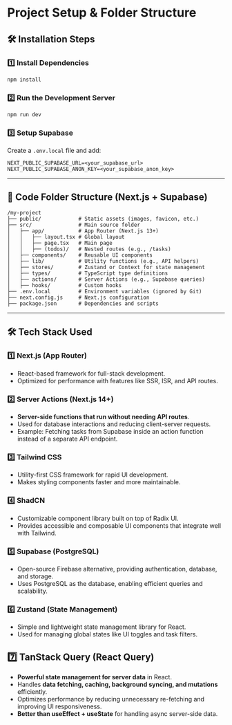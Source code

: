 # **Project Setup & Folder Structure**

## **🛠 Installation Steps**

### **1️⃣ Install Dependencies**

```sh
npm install
```

### **2️⃣ Run the Development Server**

```sh
npm run dev
```

### **3️⃣ Setup Supabase**

Create a `.env.local` file and add:

```env
NEXT_PUBLIC_SUPABASE_URL=<your_supabase_url>
NEXT_PUBLIC_SUPABASE_ANON_KEY=<your_supabase_anon_key>
```

---

## **📂 Code Folder Structure (Next.js + Supabase)**

```
/my-project
├── public/            # Static assets (images, favicon, etc.)
├── src/               # Main source folder
│   ├── app/           # App Router (Next.js 13+)
│   │   ├── layout.tsx # Global layout
│   │   ├── page.tsx   # Main page
│   │   ├── (todos)/   # Nested routes (e.g., /tasks)
│   ├── components/    # Reusable UI components
│   ├── lib/           # Utility functions (e.g., API helpers)
│   ├── stores/        # Zustand or Context for state management
│   ├── types/         # TypeScript type definitions
│   ├── actions/       # Server Actions (e.g., Supabase queries)
│   ├── hooks/         # Custom hooks
├── .env.local         # Environment variables (ignored by Git)
├── next.config.js     # Next.js configuration
├── package.json       # Dependencies and scripts
```

---

## **🛠 Tech Stack Used**

### **1️⃣ Next.js (App Router)**

- React-based framework for full-stack development.
- Optimized for performance with features like SSR, ISR, and API routes.

### **2️⃣ Server Actions (Next.js 14+)**

- **Server-side functions that run without needing API routes**.
- Used for database interactions and reducing client-server requests.
- Example: Fetching tasks from Supabase inside an action function instead of a separate API endpoint.

### **3️⃣ Tailwind CSS**

- Utility-first CSS framework for rapid UI development.
- Makes styling components faster and more maintainable.

### **4️⃣ ShadCN**

- Customizable component library built on top of Radix UI.
- Provides accessible and composable UI components that integrate well with Tailwind.

### **5️⃣ Supabase (PostgreSQL)**

- Open-source Firebase alternative, providing authentication, database, and storage.
- Uses PostgreSQL as the database, enabling efficient queries and scalability.

### **6️⃣ Zustand (State Management)**

- Simple and lightweight state management library for React.
- Used for managing global states like UI toggles and task filters.

## **7️⃣ TanStack Query (React Query)**

- **Powerful state management for server data** in React.
- Handles **data fetching, caching, background syncing, and mutations** efficiently.
- Optimizes performance by reducing unnecessary re-fetching and improving UI responsiveness.
- **Better than useEffect + useState** for handling async server-side data.
